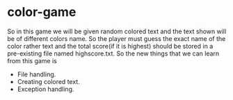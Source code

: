 # color-game
So in this game we will be given random colored text and the text shown will be of different colors name. So the player must guess the exact name of the color rather text and the total score(if it is highest) should be stored in a pre-existing file named highscore.txt.
So the new things that we can learn from this game is 
- File handling.
- Creating colored text.
- Exception handling.
